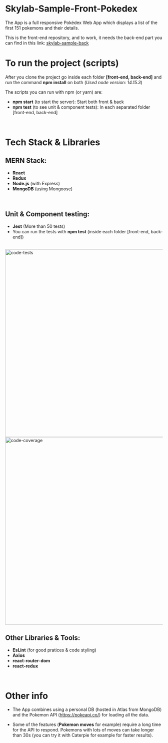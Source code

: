 # Skylab-Sample-Front-Pokedex

The App is a full responsive Pokédex Web App which displays a list of the first 151 pokemons and their details.

This is the front-end repository, and to work, it needs the back-end part you can find in this link:
[skylab-sample-back](https://github.com/SkylabCoders/skylab-sample-back)
# To run the project (scripts)

After you clone the project go inside each folder **[front-end, back-end]** and run the command **npm install** on both (_Used node version: 14.15.3_)

The scripts you can run with npm (or yarn) are:

- **npm start** (to start the server): Start both front & back
- **npm test** (to see unit & component tests): In each separated folder [front-end, back-end]

<br>

# Tech Stack & Libraries

## MERN Stack:

- **React**
- **Redux**
- **Node.js** (with Express)
- **MongoDB** (using Mongoose)

<br>

## Unit & Component testing:

- **Jest** (More than 50 tests)
- You can run the tests with **npm test** (inside each folder [front-end, back-end])

<br>

<img src="https://trello-attachments.s3.amazonaws.com/5f7f173f3f927d440950a925/5fbe91ca731763484cbf700b/653ac700c5df688dacb90242e39f6d7a/Captura_de_pantalla_2020-11-26_234748.png" alt="code-tests" width="600"/>
<br>
<img src="https://trello-attachments.s3.amazonaws.com/5f7f173f3f927d440950a925/5fbe91ca731763484cbf700b/d93cced93cd3b6c13ff37c7c31225013/Sin_t%C3%ADtulo.png" alt="code-coverage" width="600"/>

<br>

## Other Libraries & Tools:

- **EsLint** (for good pratices & code styling)
- **Axios**
- **react-router-dom**
- **react-redux**

<br>

# Other info

- The App combines using a personal DB (hosted in Atlas from MongoDB) and the Pokemon API (https://pokeapi.co/) for loading all the data.

- Some of the features (**Pokemon moves** for example) require a long time for the API to respond. Pokemons with lots of moves can take longer than 30s (you can try it with Caterpie for example for faster results).
